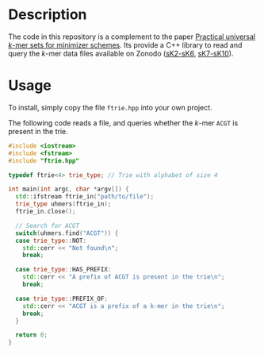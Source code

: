 # Description

The code in this repository is a complement to the paper [Practical universal _k_-mer sets for minimizer schemes](https://www.biorxiv.org/content/10.1101/652925v1).
Its provide a C++ library to read and query the _k_-mer data files available on Zonodo ([sK2-sK6](https://zenodo.org/record/3385067), [sK7-sK10](https://zenodo.org/record/3385069)).

# Usage

To install, simply copy the file `ftrie.hpp` into your own project.

The following code reads a file, and queries whether the _k_-mer `ACGT` is present in the trie.

```C++
#include <iostream>
#include <fstream>
#include "ftrie.hpp"

typedef ftrie<4> trie_type; // Trie with alphabet of size 4

int main(int argc, char *argv[]) {
  std::ifstream ftrie_in("path/to/file");
  trie_type uhmers(ftrie_in);
  ftrie_in.close();

  // Search for ACGT
  switch(uhmers.find("ACGT")) {
  case trie_type::NOT:
    std::cerr << "Not found\n";
    break;

  case trie_type::HAS_PREFIX:
    std::cerr << "A prefix of ACGT is present in the trie\n";
    break;

  case trie_type::PREFIX_OF:
    std::cerr << "ACGT is a prefix of a k-mer in the trie\n";
    break;
  }

  return 0;
}
```
